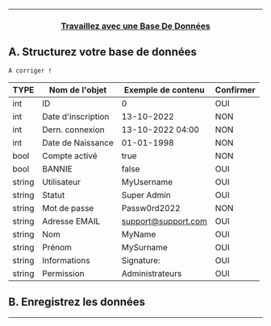------------------------------------------------------------------------------------------------------------------------------------------------------------------------
### <p align='center'><a href='https://openclassrooms.com/fr/courses/918836-concevez-votre-site-web-avec-php-et-mysql/913655-travaillez-avec-une-base-de-donnees'>Travaillez avec une Base De Données</a></p>

## A. Structurez votre base de données

`A corriger !`

|  TYPE    | Nom de l'objet     | Exemple de contenu  | Confirmer |
| -------- | ------------------ | ------------------- | --------- |
| int      | ID                 | 0                   | OUI       |
| int      | Date d'inscription | 13-10-2022          | NON       |
| int      | Dern. connexion    | 13-10-2022 04:00    | NON       |
| int      | Date de Naissance  | 01-01-1998          | NON       |
| bool     | Compte activé      | true                | NON       |
| bool     | BANNIE             | false               | OUI       |
| string   | Utilisateur        | MyUsername          | OUI       |
| string   | Statut             | Super Admin         | OUI       |
| string   | Mot de passe       | Passw0rd2022        | NON       |
| string   | Adresse EMAIL      | support@support.com | OUI       |
| string   | Nom                | MyName              | OUI       |
| string   | Prénom             | MySurname           | OUI       |
| string   | Informations       | Signature:          | OUI       |
| string   | Permission         | Administrateurs     | OUI       |




## B. Enregistrez les données

------------------------------------------------------------------------------------------------------------------------------------------------------------------------
